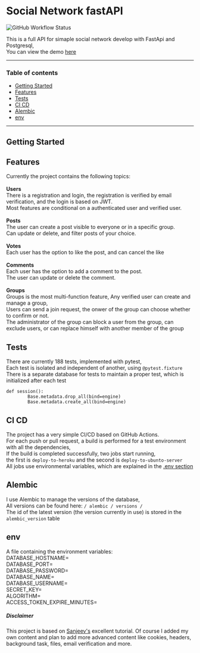 # Social Network fastAPI
![GitHub Workflow Status](https://img.shields.io/github/workflow/status/Yoad-Duani/social_network_fastAPI/Build%20and%20Deploy%20Code?style=flat-square)

This is a full API for simaple social network develop with FastApi and Postgresql,
<br/>
You can view the demo [here](https://www.social-network-fastapi.xyz/docs "here")

------------

### Table of contents
- [Getting Started](https://github.com/Yoad-Duani/social_network_fastAPI#Getting-Started "Getting Started")
- [Features](https://github.com/Yoad-Duani/social_network_fastAPI#Features "Features")
- [Tests](https://github.com/Yoad-Duani/social_network_fastAPI#Tests "Tests")
- [CI CD](https://github.com/Yoad-Duani/social_network_fastAPI#CI-CD "CI CD")
- [Alembic](https://github.com/Yoad-Duani/social_network_fastAPI#Alembic "Alembic")
- [env](https://github.com/Yoad-Duani/social_network_fastAPI#env "env")

------------
## Getting Started

## Features
Currently the project contains the following topics: 
<br/>
<br/>
**Users**
<br/>
There is a registration and login, the registration is verified by email verification, and the login is based on JWT.
<br/>
Most features are conditional on a authenticated user and verified user.
<br/>
<br/>
**Posts**
<br/>
The user can create a post visible to everyone or in a specific group.
<br/>
Can update or delete, and filter posts of your choice.
<br/>
<br/>
**Votes**
<br/>
Each user has the option to like the post, and can cancel the like
<br/>
<br/>
**Comments**
<br/>
Each user has the option to add a comment to the post.
<br/>
The user can update or delete the comment.
<br/>
<br/>
**Groups** 
<br/>
Groups is the most multi-function feature,
Any verified user can create and manage a group,
<br/>
Users can send a join request, the onwer of the group can choose whether to confirm or not.
<br/>
The administrator of the group can block a user from the group, can exclude users,
or can replace himself with another member of the group






## Tests
There are currently 188 tests, implemented with pytest,
<br/>
Each test is isolated and independent of another, using `@pytest.fixture`
<br/>
There is a separate database for tests to maintain a proper test, which is initialized after each test
<br/>


    def session():
            Base.metadata.drop_all(bind=engine)
            Base.metadata.create_all(bind=engine)

## CI CD
The project has a very simple CI/CD based on GitHub Actions.
<br/>
For each push or pull request, a build is performed for a test environment with all the dependencies,
<br/>
If the build is completed successfully, two jobs start running,
<br/>
the first is `deploy-to-heroku` and the second is `deploy-to-ubunto-server`
<br/>
All jobs use environmental variables, which are explained in the [.env section](https://github.com/Yoad-Duani/social_network_fastAPI#.env ".env")

## Alembic
I use Alembic to manage the versions of the database,
<br/>
All versions can be found here: `/ alembic / versions /`
<br/>
The id of the latest version (the version currently in use) is stored in the `alembic_version` table

## env
A file containing the environment variables:
<br/>
DATABASE_HOSTNAME=
<br/>
DATABASE_PORT=
<br/>
DATABASE_PASSWORD=
<br/>
DATABASE_NAME=
<br/>
DATABASE_USERNAME=
<br/>
SECRET_KEY=
<br/>
ALGORITHM=
<br/>
ACCESS_TOKEN_EXPIRE_MINUTES=


##### Disclaimer
This project is based on [Sanjeev's](https://www.youtube.com/channel/UC2sYgV-NV6S5_-pqLGChoNQ "Sanjeev's") excellent tutorial.
Of course I added my own content and plan to add more advanced content like cookies, headers, background task, files, email verification and more.